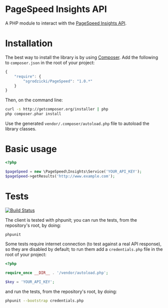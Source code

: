 PageSpeed Insights API
======================

A PHP module to interact with the [PageSpeed Insights API](https://developers.google.com/speed/docs/insights/v1/getting_started).

Installation
============

The best way to install the library is by using [Composer](http://getcomposer.org). Add the following to `composer.json` in the root of your project:

``` javascript
{
    "require": {
        "sgrodzicki/PageSpeed": "1.0.*"
    }
}
```

Then, on the command line:

``` bash
curl -s http://getcomposer.org/installer | php
php composer.phar install
```

Use the generated `vendor/.composer/autoload.php` file to autoload the library classes.

Basic usage
===================

```php
<?php

$pageSpeed = new \PageSpeed\Insights\Service('YOUR_API_KEY');
$pageSpeed->getResults('http://www.example.com');
```

Tests
=====

[![Build Status](https://secure.travis-ci.org/sgrodzicki/pagespeed.png?branch=master)](http://travis-ci.org/sgrodzicki/pagespeed)

The client is tested with phpunit; you can run the tests, from the repository's root, by doing:

``` bash
phpunit
```

Some tests require internet connection (to test against a real API response), so they are disabled by default; to run them add a `credentials.php` file in the root of your project:

```php
<?php

require_once __DIR__ . '/vendor/autoload.php';

$key = 'YOUR_API_KEY';

```

and run the tests, from the repository's root, by doing:

``` bash
phpunit --bootstrap credentials.php
```